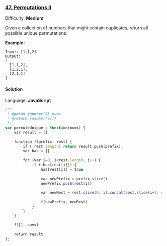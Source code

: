 ### [47\. Permutations II](https://leetcode.com/problems/permutations-ii/)

Difficulty: **Medium**


Given a collection of numbers that might contain duplicates, return all possible unique permutations.

**Example:**

```
Input: [1,1,2]
Output:
[
  [1,1,2],
  [1,2,1],
  [2,1,1]
]
```


#### Solution

Language: **JavaScript**

```javascript
/**
 * @param {number[]} nums
 * @return {number[][]}
 */
var permuteUnique = function(nums) {
    var result = []
    
    function f(prefix, rest) {
        if (!rest.length) return result.push(prefix);
        var has = {}
        
        for (var i=0; i<rest.length; i++) {
            if (!has[rest[i]]) {
                has[rest[i]] = true
                
                var newPrefix = prefix.slice()
                newPrefix.push(rest[i])
                
                var newRest = rest.slice(0, i).concat(rest.slice(i+1, rest.length))
                
                f(newPrefix, newRest)
            }
        }
    }
    
    f([], nums)
    
    return result
};
```